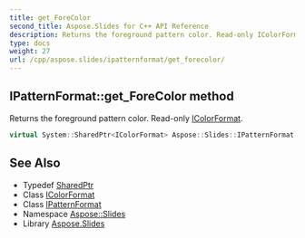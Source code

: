 ```yaml
---
title: get_ForeColor
second_title: Aspose.Slides for C++ API Reference
description: Returns the foreground pattern color. Read-only IColorFormat.
type: docs
weight: 27
url: /cpp/aspose.slides/ipatternformat/get_forecolor/
---
```

## IPatternFormat::get_ForeColor method


Returns the foreground pattern color. Read-only [IColorFormat](../../icolorformat/).

```cpp
virtual System::SharedPtr<IColorFormat> Aspose::Slides::IPatternFormat::get_ForeColor()=0
```

## See Also

* Typedef [SharedPtr](../../../system/sharedptr/)
* Class [IColorFormat](../../icolorformat/)
* Class [IPatternFormat](../)
* Namespace [Aspose::Slides](../../)
* Library [Aspose.Slides](../../../)
